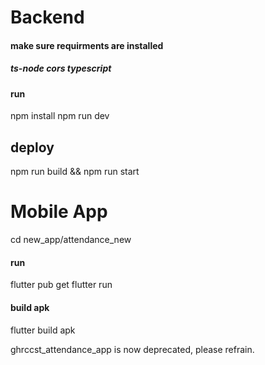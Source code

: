 # Backend
#### make sure requirments are installed
##### ts-node cors typescript
#### run 
npm install 
npm run dev
## deploy
npm run build && npm run start

# Mobile App
cd new_app/attendance_new
#### run 
flutter pub get
flutter run

#### build apk
flutter build apk

ghrccst_attendance_app is now deprecated, please refrain. 
